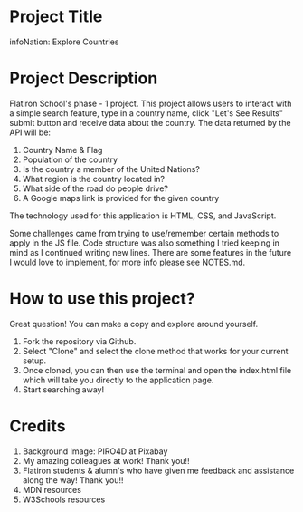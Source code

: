 # Project Title
infoNation: Explore Countries


# Project Description
Flatiron School's phase - 1 project. This project allows users to interact with a simple search feature, type in a country name, click "Let's See Results" submit button and receive data about the country. The data returned by the API will be:

1. Country Name & Flag
2. Population of the country
3. Is the country a member of the United Nations?
4. What region is the country located in?
5. What side of the road do people drive?
6. A Google maps link is provided for the given country


The technology used for this application is HTML, CSS, and JavaScript.

Some challenges came from trying to use/remember certain methods to apply in the JS file. Code structure was also something I tried keeping in mind as I continued writing new lines. There are some features in the future I would love to implement, for more info please see NOTES.md.



# How to use this project?

Great question! You can make a copy and explore around yourself. 

1. Fork the repository via Github.
2. Select "Clone" and select the clone method that works for your current setup. 
3. Once cloned, you can then use the terminal and open the index.html file which will take you directly to the application page.
4. Start searching away! 


# Credits

1. Background Image: PIRO4D at Pixabay
2. My amazing colleagues at work! Thank you!!
3. Flatiron students & alumn's who have given me feedback and assistance along the way! Thank you!!
4. MDN resources
5. W3Schools resources




